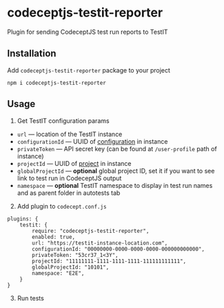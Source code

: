 # codeceptjs-testit-reporter

Plugin for sending CodeceptJS test run reports to TestIT

## Installation

Add `codeceptjs-testit-reporter` package to your project

```
npm i codeceptjs-testit-reporter
```

## Usage

1. Get TestIT configuration params

- `url` — location of the TestIT instance
- `configurationId` — UUID of [configuration](https://docs.testit.software/user-guide/sozdanie-konfiguracii.html) in instance
- `privateToken` — API secret key (can be found at `/user-profile` path of instance)
- `projectId` — UUID of [project](https://docs.testit.software/user-guide/rabota-s-proektami) in instance
- `globalProjectId` — **optional** global project ID, set it if you want to see link to test run in CodeceptJS output 
- `namespace` — **optional** TestIT namespace to display in test run names and as parent folder in autotests tab 

2. Add plugin to `codecept.conf.js`

```
plugins: {
    testit: {
        require: "codeceptjs-testit-reporter",
        enabled: true,
        url: "https://testit-instance-location.com",
        configurationId: "00000000-0000-0000-0000-000000000000",
        privateToken: "53cr37_1<3Y",
        projectId: "11111111-1111-1111-1111-111111111111",
        globalProjectId: "10101",
        namespace: "E2E",
    }
}
```

3. Run tests
